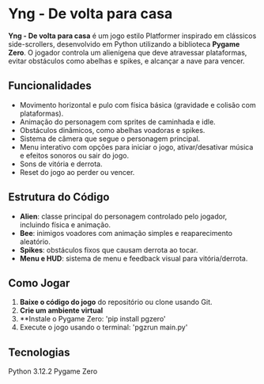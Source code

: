 # Yng - De volta para casa

**Yng - De volta para casa** é um jogo estilo Platformer inspirado em clássicos side-scrollers, desenvolvido em Python utilizando a biblioteca **Pygame Zero**. O jogador controla um alienígena que deve atravessar plataformas, evitar obstáculos como abelhas e spikes, e alcançar a nave para vencer.  

## Funcionalidades

- Movimento horizontal e pulo com física básica (gravidade e colisão com plataformas).  
- Animação do personagem com sprites de caminhada e idle.  
- Obstáculos dinâmicos, como abelhas voadoras e spikes.  
- Sistema de câmera que segue o personagem principal.  
- Menu interativo com opções para iniciar o jogo, ativar/desativar música e efeitos sonoros ou sair do jogo.  
- Sons de vitória e derrota.  
- Reset do jogo ao perder ou vencer.  

## Estrutura do Código

- **Alien**: classe principal do personagem controlado pelo jogador, incluindo física e animação.  
- **Bee**: inimigos voadores com animação simples e reaparecimento aleatório.  
- **Spikes**: obstáculos fixos que causam derrota ao tocar.  
- **Menu e HUD**: sistema de menu e feedback visual para vitória/derrota.  

## Como Jogar

1. **Baixe o código do jogo** do repositório ou clone usando Git.  
2. **Crie um ambiente virtual**
3. **Instale o Pygame Zero: 'pip install pgzero'
4. Execute o jogo usando o terminal: 'pgzrun main.py'

## Tecnologias

Python 3.12.2
Pygame Zero

   
